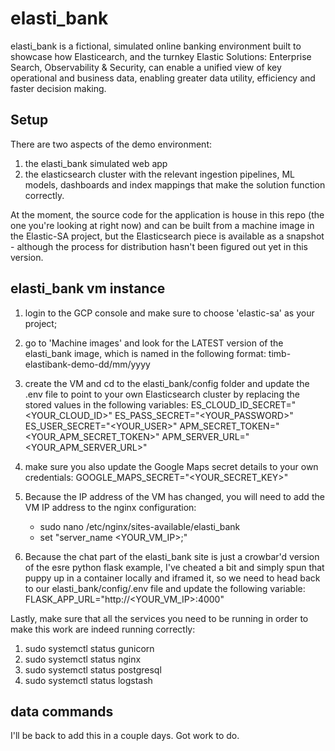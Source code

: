 # elasti_bank
elasti_bank is a fictional, simulated online banking environment built to showcase how Elasticearch, and the turnkey Elastic Solutions: Enterprise Search, Observability & Security, can enable a unified view of key operational and business data, enabling greater data utility, efficiency and faster decision making.
## Setup
There are two aspects of the demo environment:
1) the elasti_bank simulated web app
2) the elasticsearch cluster with the relevant ingestion pipelines, ML models, dashboards and index mappings that make the solution function correctly.

At the moment, the source code for the application is house in this repo (the one you're looking at right now) and can be built from a machine image in the Elastic-SA project, but the Elasticsearch piece is available as a snapshot - although the process for distribution hasn't been figured out yet in this version.

## elasti_bank vm instance
1) login to the GCP console and make sure to choose 'elastic-sa' as your project;
2) go to 'Machine images' and look for the LATEST version of the elasti_bank image, which is named in the following format: timb-elastibank-demo-dd/mm/yyyy
3) create the VM and cd to the elasti_bank/config folder and update the .env file to point to your own Elasticsearch cluster by replacing the stored values in the following variables:
ES_CLOUD_ID_SECRET="<YOUR_CLOUD_ID>"
ES_PASS_SECRET="<YOUR_PASSWORD>"
ES_USER_SECRET="<YOUR_USER>"
APM_SECRET_TOKEN="<YOUR_APM_SECRET_TOKEN>"
APM_SERVER_URL="<YOUR_APM_SERVER_URL>"

5) make sure you also update the Google Maps secret details to your own credentials:
GOOGLE_MAPS_SECRET="<YOUR_SECRET_KEY>"

6) Because the IP address of the VM has changed, you will need to add the VM IP address to the nginx configuration:
   - sudo nano /etc/nginx/sites-available/elasti_bank
   - set "server_name <YOUR_VM_IP>;"

7) Because the chat part of the elasti_bank site is just a crowbar'd version of the esre python flask example, I've cheated a bit and simply spun that puppy up in a container locally and iframed it, so we need to head back to our elasti_bank/config/.env file and update the following variable:
   FLASK_APP_URL="http://<YOUR_VM_IP>:4000"

Lastly, make sure that all the services you need to be running in order to make this work are indeed running correctly:
1) sudo systemctl status gunicorn
2) sudo systemctl status nginx
3) sudo systemctl status postgresql
4) sudo systemctl status logstash

## data commands
I'll be back to add this in a couple days. Got work to do.
